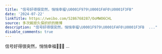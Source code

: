 ```yaml
---
title: "信号好得很突然，悄悄幸福\U0001F979\U0001FAF0\U0001F3FB"
date: '2024-07-22'
linkTitle: https://weibo.com/5286768287/OoMWO6CHL
source: 多次婉拒久保织织的微博
description: "信号好得很突然，悄悄幸福\U0001F979\U0001FAF0\U0001F3FB  ..."
disable_comments: true
---
```

信号好得很突然，悄悄幸福🥹🫰🏻  ...